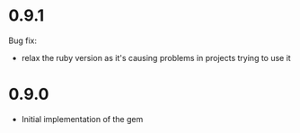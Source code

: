 # 0.9.1

Bug fix:
- relax the ruby version as it's causing problems in projects trying to use it


# 0.9.0

- Initial implementation of the gem
